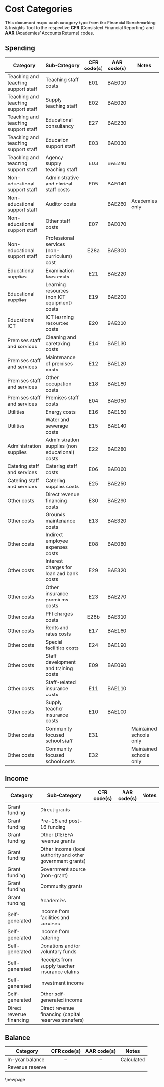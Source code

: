 # Cost Categories

This document maps each category type from the Financial Benchmarking & Insights Tool to the respective **CFR**
(Consistent Financial Reporting) and **AAR** (Academies’ Accounts Returns) codes.

## Spending

| Category                            | Sub‑Category                                    | CFR code(s) | AAR code(s) | Notes                   |
|-------------------------------------|-------------------------------------------------|:-----------:|:-----------:|-------------------------|
| Teaching and teaching support staff | Teaching staff costs                            |     E01     |   BAE010    |                         |
| Teaching and teaching support staff | Supply teaching staff                           |     E02     |   BAE020    |                         |
| Teaching and teaching support staff | Educational consultancy                         |     E27     |   BAE230    |                         |
| Teaching and teaching support staff | Education support staff                         |     E03     |   BAE030    |                         |
| Teaching and teaching support staff | Agency supply teaching staff                    |     E03     |   BAE240    |                         |
| Non-educational support staff       | Administrative and clerical staff costs         |     E05     |   BAE040    |                         |
| Non-educational support staff       | Auditor costs                                   |             |   BAE260    | Academies only          |
| Non-educational support staff       | Other staff costs                               |     E07     |   BAE070    |                         |
| Non-educational support staff       | Professional services (non-curriculum) cost     |    E28a     |   BAE300    |                         |
| Educational supplies                | Examination fees costs                          |     E21     |   BAE220    |                         |
| Educational supplies                | Learning resources (non ICT equipment) costs    |     E19     |   BAE200    |                         |
| Educational ICT                     | ICT learning resources costs                    |     E20     |   BAE210    |                         |
| Premises staff and services         | Cleaning and caretaking costs                   |     E14     |   BAE130    |                         |
| Premises staff and services         | Maintenance of premises costs                   |     E12     |   BAE120    |                         |
| Premises staff and services         | Other occupation costs                          |     E18     |   BAE180    |                         |  
| Premises staff and services         | Premises staff costs                            |     E04     |   BAE050    |                         |
| Utilities                           | Energy costs                                    |     E16     |   BAE150    |                         |
| Utilities                           | Water and sewerage costs                        |     E15     |   BAE140    |                         |
| Administration supplies             | Administration supplies (non educational) costs |     E22     |   BAE280    |                         |
| Catering staff and services         | Catering staff costs                            |     E06     |   BAE060    |                         |
| Catering staff and services         | Catering supplies costs                         |     E25     |   BAE250    |                         |
| Other costs                         | Direct revenue financing costs                  |     E30     |   BAE290    |                         |
| Other costs                         | Grounds maintenance costs                       |     E13     |   BAE320    |                         |
| Other costs                         | Indirect employee expenses costs                |     E08     |   BAE080    |                         |  
| Other costs                         | Interest charges for loan and bank costs        |     E29     |   BAE320    |                         |
| Other costs                         | Other insurance premiums costs                  |     E23     |   BAE270    |                         |
| Other costs                         | PFI charges costs                               |    E28b     |   BAE310    |                         |
| Other costs                         | Rents and rates costs                           |     E17     |   BAE160    |                         |
| Other costs                         | Special facilities costs                        |     E24     |   BAE190    |                         |
| Other costs                         | Staff development and training costs            |     E09     |   BAE090    |                         |
| Other costs                         | Staff-related insurance costs                   |     E11     |   BAE110    |                         |
| Other costs                         | Supply teacher insurance costs                  |     E10     |   BAE100    |                         |
| Other costs                         | Community focused school staff                  |     E31     |             | Maintained schools only |
| Other costs                         | Community focused school costs                  |     E32     |             | Maintained schools only |

## Income

| Category                 | Sub‑Category                                               | CFR code(s) | AAR code(s) | Notes |
|--------------------------|------------------------------------------------------------|:-----------:|:-----------:|-------|
| Grant funding            | Direct grants                                              |             |             |       |
| Grant funding            | Pre-16 and post-16 funding                                 |             |             |       |
| Grant funding            | Other DfE/EFA revenue grants                               |             |             |       |
| Grant funding            | Other income (local authority and other government grants) |             |             |       |
| Grant funding            | Government source (non-grant)                              |             |             |       |
| Grant funding            | Community grants                                           |             |             |       |
| Grant funding            | Academies                                                  |             |             |       |
| Self-generated           | Income from facilities and services                        |             |             |       |
| Self-generated           | Income from catering                                       |             |             |       |
| Self-generated           | Donations and/or voluntary funds                           |             |             |       |
| Self-generated           | Receipts from supply teacher insurance claims              |             |             |       |
| Self-generated           | Investment income                                          |             |             |       |
| Self-generated           | Other self-generated income                                |             |             |       |
| Direct revenue financing | Direct revenue financing (capital reserves transfers)      |             |             |       |

## Balance

| Category        | CFR code(s) | AAR code(s) |   Notes    |
|-----------------|:-----------:|:-----------:|:----------:|
| In-year balance |      –      |      –      | Calculated |
| Revenue reserve |             |             |            |

<!-- Leave the rest of this page blank -->
\newpage
